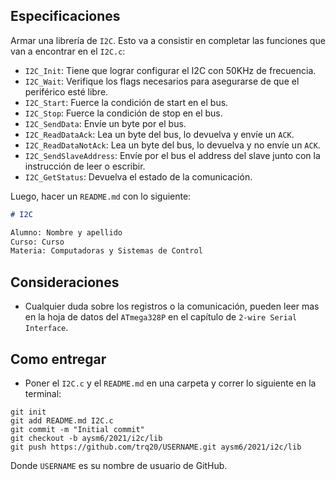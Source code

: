 ## Especificaciones

Armar una librería de `I2C`. Esto va a consistir en completar las funciones que van a encontrar en el `I2C.c`:

- `I2C_Init`: Tiene que lograr configurar el I2C con 50KHz de frecuencia.
- `I2C_Wait`: Verifique los flags necesarios para asegurarse de que el periférico esté libre.
- `I2C_Start`: Fuerce la condición de start en el bus.
- `I2C_Stop`: Fuerce la condición de stop en el bus.
- `I2C_SendData`: Envíe un byte por el bus.
- `I2C_ReadDataAck`: Lea un byte del bus, lo devuelva y envíe un `ACK`.
- `I2C_ReadDataNotAck`: Lea un byte del bus, lo devuelva y no envíe un `ACK`.
- `I2C_SendSlaveAddress`: Envíe por el bus el address del slave junto con la instrucción de leer o escribir.
- `I2C_GetStatus`: Devuelva el estado de la comunicación.

Luego, hacer un `README.md` con lo siguiente:

```markdown
# I2C

Alumno: Nombre y apellido
Curso: Curso
Materia: Computadoras y Sistemas de Control
```

## Consideraciones

- Cualquier duda sobre los registros o la comunicación, pueden leer mas en la hoja de datos del `ATmega328P` en el capítulo de `2-wire Serial Interface`.

## Como entregar

- Poner el `I2C.c` y el `README.md` en una carpeta y correr lo siguiente en la terminal:

```
git init
git add README.md I2C.c
git commit -m "Initial commit"
git checkout -b aysm6/2021/i2c/lib
git push https://github.com/trq20/USERNAME.git aysm6/2021/i2c/lib
```

Donde `USERNAME` es su nombre de usuario de GitHub.
